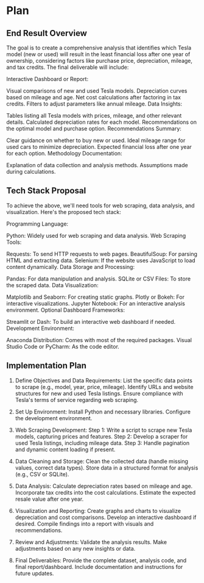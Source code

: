 # Plan

## End Result Overview

The goal is to create a comprehensive analysis that identifies which Tesla model (new or used) will result in the least financial loss after one year of ownership, considering factors like purchase price, depreciation, mileage, and tax credits. The final deliverable will include:

Interactive Dashboard or Report:

Visual comparisons of new and used Tesla models.
Depreciation curves based on mileage and age.
Net cost calculations after factoring in tax credits.
Filters to adjust parameters like annual mileage.
Data Insights:

Tables listing all Tesla models with prices, mileage, and other relevant details.
Calculated depreciation rates for each model.
Recommendations on the optimal model and purchase option.
Recommendations Summary:

Clear guidance on whether to buy new or used.
Ideal mileage range for used cars to minimize depreciation.
Expected financial loss after one year for each option.
Methodology Documentation:

Explanation of data collection and analysis methods.
Assumptions made during calculations.

## Tech Stack Proposal

To achieve the above, we'll need tools for web scraping, data analysis, and visualization. Here's the proposed tech stack:

Programming Language:

Python: Widely used for web scraping and data analysis.
Web Scraping Tools:

Requests: To send HTTP requests to web pages.
BeautifulSoup: For parsing HTML and extracting data.
Selenium: If the website uses JavaScript to load content dynamically.
Data Storage and Processing:

Pandas: For data manipulation and analysis.
SQLite or CSV Files: To store the scraped data.
Data Visualization:

Matplotlib and Seaborn: For creating static graphs.
Plotly or Bokeh: For interactive visualizations.
Jupyter Notebook: For an interactive analysis environment.
Optional Dashboard Frameworks:

Streamlit or Dash: To build an interactive web dashboard if needed.
Development Environment:

Anaconda Distribution: Comes with most of the required packages.
Visual Studio Code or PyCharm: As the code editor.

## Implementation Plan

1. Define Objectives and Data Requirements:
   List the specific data points to scrape (e.g., model, year, price, mileage).
   Identify URLs and website structures for new and used Tesla listings.
   Ensure compliance with Tesla's terms of service regarding web scraping.

2. Set Up Environment:
   Install Python and necessary libraries.
   Configure the development environment.

3. Web Scraping Development:
   Step 1: Write a script to scrape new Tesla models, capturing prices and features.
   Step 2: Develop a scraper for used Tesla listings, including mileage data.
   Step 3: Handle pagination and dynamic content loading if present.

4. Data Cleaning and Storage:
   Clean the collected data (handle missing values, correct data types).
   Store data in a structured format for analysis (e.g., CSV or SQLite).

5. Data Analysis:
   Calculate depreciation rates based on mileage and age.
   Incorporate tax credits into the cost calculations.
   Estimate the expected resale value after one year.

6. Visualization and Reporting:
   Create graphs and charts to visualize depreciation and cost comparisons.
   Develop an interactive dashboard if desired.
   Compile findings into a report with visuals and recommendations.

7. Review and Adjustments:
   Validate the analysis results.
   Make adjustments based on any new insights or data.

8. Final Deliverables:
   Provide the complete dataset, analysis code, and final report/dashboard.
   Include documentation and instructions for future updates.
